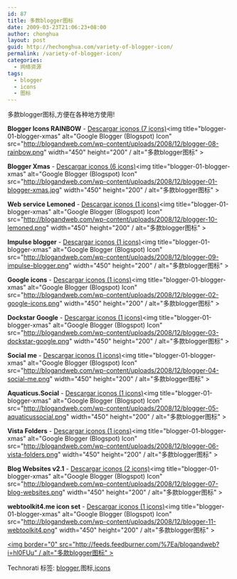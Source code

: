 ```yaml
---
id: 87
title: 多款blogger图标
date: 2009-03-23T21:06:23+08:00
author: chonghua
layout: post
guid: http://hechonghua.com/variety-of-blogger-icon/
permalink: /variety-of-blogger-icon/
categories:
  - 网络资源
tags:
  - blogger
  - icons
  - 图标
---
```

多款blogger图标,方便在各种地方使用!

<!--more-->

**Blogger Icons RAINBOW** - [Descargar iconos (7 icons)](http://nori-asam.deviantart.com/art/Blogger-Icons-RAINBOW-64607890)<img title="blogger-01-blogger-xmas" alt="Google Blogger (Blogspot) Icon" src="http://blogandweb.com/wp-content/uploads/2008/12/blogger-08-rainbow.png" width="450" height="200" / alt="多款blogger图标" > 

**Blogger Xmas** - [Descargar iconos (6 icons)](http://tayzar44.deviantart.com/art/Blogger-Xmas-Logo-Icons-72306134)<img title="blogger-01-blogger-xmas" alt="Google Blogger (Blogspot) Icon" src="http://blogandweb.com/wp-content/uploads/2008/12/blogger-01-blogger-xmas.jpg" width="450" height="200" / alt="多款blogger图标" > 

**Web service Lemoned** - [Descargar iconos (1 icons)](http://ilemoned.deviantart.com/art/Web-Services-39432766)<img title="blogger-01-blogger-xmas" alt="Google Blogger (Blogspot) Icon" src="http://blogandweb.com/wp-content/uploads/2008/12/blogger-10-lemoned.png" width="450" height="200" / alt="多款blogger图标" > 

**Impulse blogger** - [Descargar iconos (1 icons)](http://posmedley.deviantart.com/art/impulse-blogger-for-OD-94587171)<img title="blogger-01-blogger-xmas" alt="Google Blogger (Blogspot) Icon" src="http://blogandweb.com/wp-content/uploads/2008/12/blogger-09-impulse-blogger.png" width="450" height="200" / alt="多款blogger图标" > 

**Google icons** - [Descargar iconos (1 icons)](http://monolistic.deviantart.com/art/Google-icons-46082833)<img title="blogger-01-blogger-xmas" alt="Google Blogger (Blogspot) Icon" src="http://blogandweb.com/wp-content/uploads/2008/12/blogger-02-google-icons.png" width="450" height="200" / alt="多款blogger图标" > 

**Dockstar Google** - [Descargar iconos (1 icons)](http://roybono.deviantart.com/art/Dockstar-Google-Icons-54183348)<img title="blogger-01-blogger-xmas" alt="Google Blogger (Blogspot) Icon" src="http://blogandweb.com/wp-content/uploads/2008/12/blogger-03-dockstar-google.png" width="450" height="200" / alt="多款blogger图标" > 

**Social me** - [Descargar iconos (1 icons)](http://jwloh.deviantart.com/art/Social-me-90694011)<img title="blogger-01-blogger-xmas" alt="Google Blogger (Blogspot) Icon" src="http://blogandweb.com/wp-content/uploads/2008/12/blogger-04-social-me.png" width="450" height="200" / alt="多款blogger图标" > 

**Aquaticus.Social** - [Descargar iconos (1 icons)](http://jwloh.deviantart.com/art/Aquaticus-Social-91014249)<img title="blogger-01-blogger-xmas" alt="Google Blogger (Blogspot) Icon" src="http://blogandweb.com/wp-content/uploads/2008/12/blogger-05-aquaticussocial.png" width="450" height="200" / alt="多款blogger图标" > 

**Vista Folders** - [Descargar iconos (1 icons)](http://monolistic.deviantart.com/art/Vista-Folders-3-44410063)<img title="blogger-01-blogger-xmas" alt="Google Blogger (Blogspot) Icon" src="http://blogandweb.com/wp-content/uploads/2008/12/blogger-06-vista-folders.png" width="450" height="200" / alt="多款blogger图标" > 

**Blog Websites v2.1** - [Descargar iconos (2 icons)](http://oulixeus.deviantart.com/art/Blog-Websites-v2-1-65963832)<img title="blogger-01-blogger-xmas" alt="Google Blogger (Blogspot) Icon" src="http://blogandweb.com/wp-content/uploads/2008/12/blogger-07-blog-websites.png" width="450" height="200" / alt="多款blogger图标" > 

**webtoolkit4.me icon set** - [Descargar iconos (1 icons)](http://webtoolkit4.me/2008/09/05/webtoolkit4me-releases-the-first-icon-set/)<img title="blogger-01-blogger-xmas" alt="Google Blogger (Blogspot) Icon" src="http://blogandweb.com/wp-content/uploads/2008/12/blogger-11-webtoolkit4.png" width="450" height="200" / alt="多款blogger图标" > 

[<img border="0" src="http://feeds.feedburner.com/%7Ea/blogandweb?i=hl0FUu" / alt="多款blogger图标" >](http://feeds.feedburner.com/%7Ea/blogandweb?a=hl0FUu) 

<div style="padding-bottom: 0px; margin: 0px; padding-left: 0px; padding-right: 0px; display: inline; float: none; padding-top: 0px" id="scid:0767317B-992E-4b12-91E0-4F059A8CECA8:c209a570-93cd-4294-a37c-7453569ef4a2" class="wlWriterEditableSmartContent">
  Technorati 标签: <a href="http://technorati.com/tags/blogger" rel="tag">blogger</a>,图标,<a href="http://technorati.com/tags/icons" rel="tag">icons</a>
</div>